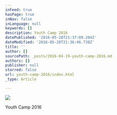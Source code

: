 ```yaml
---
inFeed: true
hasPage: true
inNav: false
inLanguage: null
keywords: []
description: Youth Camp 2016
datePublished: '2016-05-28T21:37:09.204Z'
dateModified: '2016-05-28T21:36:46.738Z'
title: ''
author: []
sourcePath: _posts/2016-04-19-youth-camp-2016.md
authors: []
publisher: null
starred: false
url: youth-camp-2016/index.html
_type: Article

---
```

![](https://the-grid-user-content.s3-us-west-2.amazonaws.com/f15b3042-18ac-471e-b8a4-e642c1000940.jpg)

Youth Camp 2016